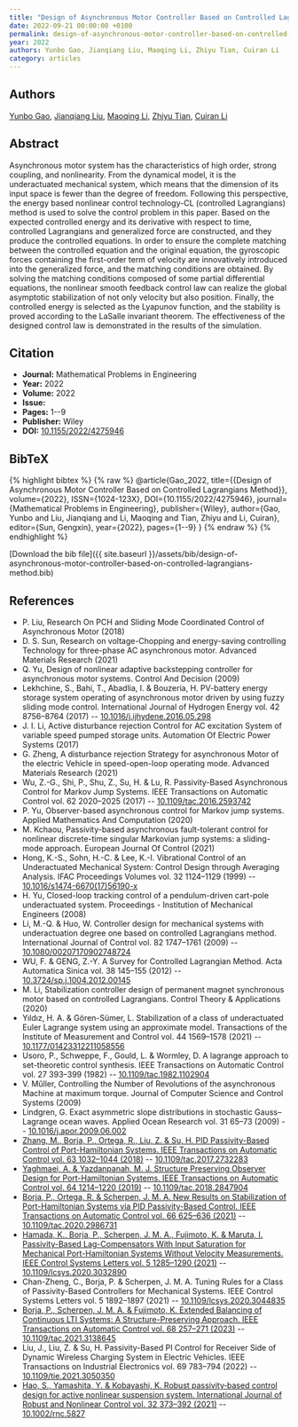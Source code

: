 ```yaml
---
title: "Design of Asynchronous Motor Controller Based on Controlled Lagrangians Method"
date: 2022-09-21 00:00:00 +0100
permalink: design-of-asynchronous-motor-controller-based-on-controlled-lagrangians-method
year: 2022
authors: Yunbo Gao, Jianqiang Liu, Maoqing Li, Zhiyu Tian, Cuiran Li
category: articles
---
```

 
## Authors
[Yunbo Gao](authors/yunbo-gao), [Jianqiang Liu](authors/jianqiang-liu), [Maoqing Li](authors/maoqing-li), [Zhiyu Tian](authors/zhiyu-tian), [Cuiran Li](authors/cuiran-li)
 
## Abstract
Asynchronous motor system has the characteristics of high order, strong coupling, and nonlinearity. From the dynamical model, it is the underactuated mechanical system, which means that the dimension of its input space is fewer than the degree of freedom. Following this perspective, the energy based nonlinear control technology-CL (controlled Lagrangians) method is used to solve the control problem in this paper. Based on the expected controlled energy and its derivative with respect to time, controlled Lagrangians and generalized force are constructed, and they produce the controlled equations. In order to ensure the complete matching between the controlled equation and the original equation, the gyroscopic forces containing the first-order term of velocity are innovatively introduced into the generalized force, and the matching conditions are obtained. By solving the matching conditions composed of some partial differential equations, the nonlinear smooth feedback control law can realize the global asymptotic stabilization of not only velocity but also position. Finally, the controlled energy is selected as the Lyapunov function, and the stability is proved according to the LaSalle invariant theorem. The effectiveness of the designed control law is demonstrated in the results of the simulation.
 
## Citation
- **Journal:** Mathematical Problems in Engineering
- **Year:** 2022
- **Volume:** 2022
- **Issue:** 
- **Pages:** 1--9
- **Publisher:** Wiley
- **DOI:** [10.1155/2022/4275946](https://doi.org/10.1155/2022/4275946)
 
## BibTeX
{% highlight bibtex %}
{% raw %}
@article{Gao_2022,
  title={{Design of Asynchronous Motor Controller Based on Controlled Lagrangians Method}},
  volume={2022},
  ISSN={1024-123X},
  DOI={10.1155/2022/4275946},
  journal={Mathematical Problems in Engineering},
  publisher={Wiley},
  author={Gao, Yunbo and Liu, Jianqiang and Li, Maoqing and Tian, Zhiyu and Li, Cuiran},
  editor={Sun, Gengxin},
  year={2022},
  pages={1--9}
}
{% endraw %}
{% endhighlight %}
 
[Download the bib file]({{ site.baseurl }}/assets/bib/design-of-asynchronous-motor-controller-based-on-controlled-lagrangians-method.bib)
 
## References
- P. Liu, Research On PCH and Sliding Mode Coordinated Control of Asynchronous Motor (2018)
- D. S. Sun, Research on voltage-Chopping and energy-saving controlling Technology for three-phase AC asynchronous motor. Advanced Materials Research (2021)
- Q. Yu, Design of nonlinear adaptive backstepping controller for asynchronous motor systems. Control And Decision (2009)
- Lekhchine, S., Bahi, T., Abadlia, I. & Bouzeria, H. PV-battery energy storage system operating of asynchronous motor driven by using fuzzy sliding mode control. International Journal of Hydrogen Energy vol. 42 8756–8764 (2017) -- [10.1016/j.ijhydene.2016.05.298](https://doi.org/10.1016/j.ijhydene.2016.05.298)
- J. I. Li, Active disturbance rejection Control for AC excitation System of variable speed pumped storage units. Automation Of Electric Power Systems (2017)
- G. Zheng, A disturbance rejection Strategy for asynchronous Motor of the electric Vehicle in speed-open-loop operating mode. Advanced Materials Research (2021)
- Wu, Z.-G., Shi, P., Shu, Z., Su, H. & Lu, R. Passivity-Based Asynchronous Control for Markov Jump Systems. IEEE Transactions on Automatic Control vol. 62 2020–2025 (2017) -- [10.1109/tac.2016.2593742](https://doi.org/10.1109/tac.2016.2593742)
- P. Yu, Observer-based asynchronous control for Markov jump systems. Applied Mathematics And Computation (2020)
- M. Kchaou, Passivity-based asynchronous fault-tolerant control for nonlinear discrete-time singular Markovian jump systems: a sliding-mode approach. European Journal Of Control (2021)
- Hong, K.-S., Sohn, H.-C. & Lee, K.-I. Vibrational Control of an Underactuated Mechanical System: Control Design through Averaging Analysis. IFAC Proceedings Volumes vol. 32 1124–1129 (1999) -- [10.1016/s1474-6670(17)56190-x](https://doi.org/10.1016/s1474-6670(17)56190-x)
- H. Yu, Closed-loop tracking control of a pendulum-driven cart-pole underactuated system. Proceedings - Institution of Mechanical Engineers (2008)
- Li, M.-Q. & Huo, W. Controller design for mechanical systems with underactuation degree one based on controlled Lagrangians method. International Journal of Control vol. 82 1747–1761 (2009) -- [10.1080/00207170902748724](https://doi.org/10.1080/00207170902748724)
- WU, F. & GENG, Z.-Y. A Survey for Controlled Lagrangian Method. Acta Automatica Sinica vol. 38 145–155 (2012) -- [10.3724/sp.j.1004.2012.00145](https://doi.org/10.3724/sp.j.1004.2012.00145)
- M. Li, Stabilization controller design of permanent magnet synchronous motor based on controlled Lagrangians. Control Theory & Applications (2020)
- Yıldız, H. A. & Gören-Sümer, L. Stabilization of a class of underactuated Euler Lagrange system using an approximate model. Transactions of the Institute of Measurement and Control vol. 44 1569–1578 (2021) -- [10.1177/01423312211058556](https://doi.org/10.1177/01423312211058556)
- Usoro, P., Schweppe, F., Gould, L. & Wormley, D. A lagrange approach to set-theoretic control synthesis. IEEE Transactions on Automatic Control vol. 27 393–399 (1982) -- [10.1109/tac.1982.1102904](https://doi.org/10.1109/tac.1982.1102904)
- V. Műller, Controlling the Number of Revolutions of the asynchronous Machine at maximum torque. Journal of Computer Science and Control Systems (2009)
- Lindgren, G. Exact asymmetric slope distributions in stochastic Gauss–Lagrange ocean waves. Applied Ocean Research vol. 31 65–73 (2009) -- [10.1016/j.apor.2009.06.002](https://doi.org/10.1016/j.apor.2009.06.002)
- [Zhang, M., Borja, P., Ortega, R., Liu, Z. & Su, H. PID Passivity-Based Control of Port-Hamiltonian Systems. IEEE Transactions on Automatic Control vol. 63 1032–1044 (2018)](pid-passivity-based-control-of-port-hamiltonian-systems) -- [10.1109/tac.2017.2732283](https://doi.org/10.1109/tac.2017.2732283)
- [Yaghmaei, A. & Yazdanpanah, M. J. Structure Preserving Observer Design for Port-Hamiltonian Systems. IEEE Transactions on Automatic Control vol. 64 1214–1220 (2019)](structure-preserving-observer-design-for-port-hamiltonian-systems) -- [10.1109/tac.2018.2847904](https://doi.org/10.1109/tac.2018.2847904)
- [Borja, P., Ortega, R. & Scherpen, J. M. A. New Results on Stabilization of Port-Hamiltonian Systems via PID Passivity-Based Control. IEEE Transactions on Automatic Control vol. 66 625–636 (2021)](new-results-on-stabilization-of-port-hamiltonian-systems-via-pid-passivity-based-control) -- [10.1109/tac.2020.2986731](https://doi.org/10.1109/tac.2020.2986731)
- [Hamada, K., Borja, P., Scherpen, J. M. A., Fujimoto, K. & Maruta, I. Passivity-Based Lag-Compensators With Input Saturation for Mechanical Port-Hamiltonian Systems Without Velocity Measurements. IEEE Control Systems Letters vol. 5 1285–1290 (2021)](passivity-based-lag-compensators-with-input-saturation-for-mechanical-port-hamiltonian-systems-without-velocity-measurements0) -- [10.1109/lcsys.2020.3032890](https://doi.org/10.1109/lcsys.2020.3032890)
- Chan-Zheng, C., Borja, P. & Scherpen, J. M. A. Tuning Rules for a Class of Passivity-Based Controllers for Mechanical Systems. IEEE Control Systems Letters vol. 5 1892–1897 (2021) -- [10.1109/lcsys.2020.3044835](https://doi.org/10.1109/lcsys.2020.3044835)
- [Borja, P., Scherpen, J. M. A. & Fujimoto, K. Extended Balancing of Continuous LTI Systems: A Structure-Preserving Approach. IEEE Transactions on Automatic Control vol. 68 257–271 (2023)](extended-balancing-of-continuous-lti-systems-a-structure-preserving-approach) -- [10.1109/tac.2021.3138645](https://doi.org/10.1109/tac.2021.3138645)
- Liu, J., Liu, Z. & Su, H. Passivity-Based PI Control for Receiver Side of Dynamic Wireless Charging System in Electric Vehicles. IEEE Transactions on Industrial Electronics vol. 69 783–794 (2022) -- [10.1109/tie.2021.3050350](https://doi.org/10.1109/tie.2021.3050350)
- [Hao, S., Yamashita, Y. & Kobayashi, K. Robust passivity‐based control design for active nonlinear suspension system. International Journal of Robust and Nonlinear Control vol. 32 373–392 (2021)](robust-passivity-based-control-design-for-active-nonlinear-suspension-system) -- [10.1002/rnc.5827](https://doi.org/10.1002/rnc.5827)

